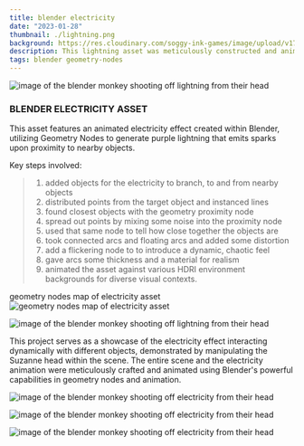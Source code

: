```yaml
---
title: blender electricity
date: "2023-01-28"
thumbnail: ./lightning.png
background: https://res.cloudinary.com/soggy-ink-games/image/upload/v1709873090/blender-ian.png
description: This lightning asset was meticulously constructed and animated using Blender's Geometry Nodes, showcasing an intricate and dynamic lightning effect.
tags: blender geometry-nodes
---
```


![image of the blender monkey shooting off lightning from their head](https://res.cloudinary.com/soggy-ink-games/image/upload/v1675308134/portfolio/0001-0230_s1ewe7.gif)

### BLENDER ELECTRICITY ASSET

This asset features an animated electricity effect created within Blender, utilizing Geometry Nodes to generate purple lightning that emits sparks upon proximity to nearby objects.

Key steps involved:

> 1. added objects for the electricity to branch, to and from nearby objects
> 2. distributed points from the target object and instanced lines
> 3. found closest objects with the geometry proximity node
> 4. spread out points by mixing some noise into the proximity node
> 5. used that same node to tell how close together the objects are
> 6. took connected arcs and floating arcs and added some distortion
> 7. add a flickering node to to introduce a dynamic, chaotic feel
> 8. gave arcs some thickness and a material for realism
> 9. animated the asset against various HDRI environment backgrounds for diverse visual contexts.

<div class="kg-card kg-image-card kg-width-wide">

geometry nodes map of electricity asset
![geometry nodes map of electricity asset](https://res.cloudinary.com/soggy-ink-games/image/upload/v1675308408/portfolio/geometrynodes_pgznu8.png)

</div>

<div class="kg-card kg-image-card kg-width-wide">

![image of the blender monkey shooting off lightning from their head](./scene.gif)

This project serves as a showcase of the electricity effect interacting dynamically with different objects, demonstrated by manipulating the Suzanne head within the scene. The entire scene and the electricity animation were meticulously crafted and animated using Blender's powerful capabilities in geometry nodes and animation.

</div>

![image of the blender monkey shooting off electricity from their head](https://res.cloudinary.com/soggy-ink-games/image/upload/v1675597915/portfolio/ocean_bkak28.png)

![image of the blender monkey shooting off electricity from their head](https://res.cloudinary.com/soggy-ink-games/image/upload/v1675597908/portfolio/milkyway_uwmlpc.png)

![image of the blender monkey shooting off electricity from their head](https://res.cloudinary.com/soggy-ink-games/image/upload/v1675738898/portfolio/house_ks9kjb.jpg)
